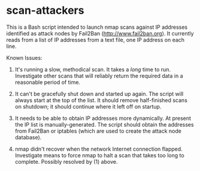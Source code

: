# scan-attackers

This is a Bash script intended to launch nmap scans against IP addresses identified as attack nodes by Fail2Ban (http://www.fail2ban.org).  It currently reads from a list of IP addresses from a text file, one IP address on each line.

Known Issues:

1.  It's running a slow, methodical scan.  It takes a _long_ time to run.  Investigate other scans that will reliably return the required data in a reasonable period of time.

2.  It can't be gracefully shut down and started up again. The script will always start at the top of the list.  It should remove half-finished scans on shutdown; it should continue where it left off on startup.

3.  It needs to be able to obtain IP addresses more dynamically.  At present the IP list is manually-generated.  The script should obtain the addresses from Fail2Ban or iptables (which are used to create the attack node database).

4.  nmap didn't recover when the network Internet connection flapped.  Investigate means to force nmap to halt a scan that takes too long to complete.  Possibly resolved by (1) above.
